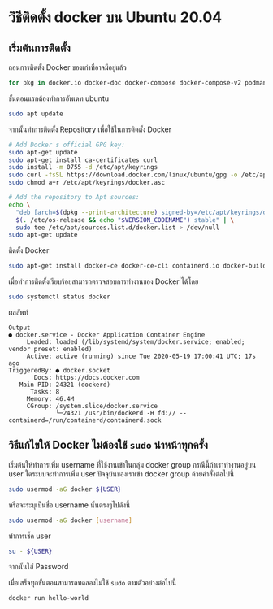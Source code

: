 # วิธีติดตั้ง docker บน Ubuntu 20.04

## เริ่มต้นการติดตั้ง
ถอนการติดตั้ง Docker ของเก่าที่อาจมีอยู่แล้ว
```bash
for pkg in docker.io docker-doc docker-compose docker-compose-v2 podman-docker containerd runc; do sudo apt-get remove $pkg; done
```
ขั้นตอนแรกต้องทำการอัพเดท ubuntu
```bash
sudo apt update
```
จากนั้นทำการติดตั้ง Repository เพื่อใช้ในการติดตั้ง Docker 
```bash
# Add Docker's official GPG key:
sudo apt-get update
sudo apt-get install ca-certificates curl
sudo install -m 0755 -d /etc/apt/keyrings
sudo curl -fsSL https://download.docker.com/linux/ubuntu/gpg -o /etc/apt/keyrings/docker.asc
sudo chmod a+r /etc/apt/keyrings/docker.asc

# Add the repository to Apt sources:
echo \
  "deb [arch=$(dpkg --print-architecture) signed-by=/etc/apt/keyrings/docker.asc] https://download.docker.com/linux/ubuntu \
  $(. /etc/os-release && echo "$VERSION_CODENAME") stable" | \
  sudo tee /etc/apt/sources.list.d/docker.list > /dev/null
sudo apt-get update
```

ติดตั้ง Docker
```bash
sudo apt-get install docker-ce docker-ce-cli containerd.io docker-buildx-plugin docker-compose-plugin
```

เมื่อทำการติดตั้งเรียบร้อยสามารถตรวจสอบการทำงานของ Docker ได้โดย
```bash
sudo systemctl status docker
```
ผลลัพท์
```
Output
● docker.service - Docker Application Container Engine
     Loaded: loaded (/lib/systemd/system/docker.service; enabled; vendor preset: enabled)
     Active: active (running) since Tue 2020-05-19 17:00:41 UTC; 17s ago
TriggeredBy: ● docker.socket
       Docs: https://docs.docker.com
   Main PID: 24321 (dockerd)
      Tasks: 8
     Memory: 46.4M
     CGroup: /system.slice/docker.service
             └─24321 /usr/bin/dockerd -H fd:// --containerd=/run/containerd/containerd.sock
```


## วิธีแก้ไขให้ Docker ไม่ต้องใช้ `sudo` นำหน้าทุกครั้ง
เริ่มต้นให้ทำการเพิ่ม username ที่ใช้งานเข้าในกลุ่ม docker group กรณีนี้ถ้าเราทำงานอยู่บน user ใดระบบจะทำการเพิ่ม user ปัจจุบ้นของเราเข้า docker group ด้วยคำสั่งต่อไปนี้
```bash
sudo usermod -aG docker ${USER}
```
หรือจะระบุเป็นชื่อ username นั้นตรงๆไปดังนี้
```bash
sudo usermod -aG docker [username]
```
ทำการเช็ค user
```bash
su - ${USER}
```
จากนั้นใส่ Password

เมื่อเสร็จทุกขั้นตอนสามารถทดลองไม่ใช้ `sudo` ตามตัวอย่างต่อไปนี้
```bash
docker run hello-world
```
